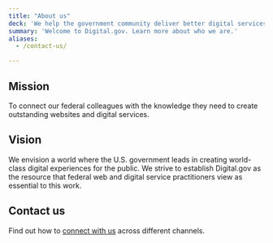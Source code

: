 ```yaml
---
title: "About us"
deck: 'We help the government community deliver better digital services.'
summary: 'Welcome to Digital.gov. Learn more about who we are.'
aliases:
  - /contact-us/

---
```


## Mission

To connect our federal colleagues with the knowledge they need to create outstanding websites and digital services. 

## Vision

We envision a world where the U.S. government leads in creating world-class digital experiences for the public. We strive to establish Digital.gov as the resource that federal web and digital service practitioners view as essential to this work.

## Contact us

Find out how to [connect with us](https://digital.gov/about/contact/) across different channels.
